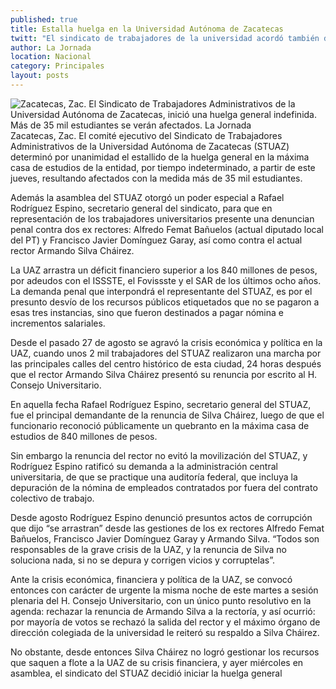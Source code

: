 ```yaml
---
published: true
title: Estalla huelga en la Universidad Autónoma de Zacatecas
twitt: "El sindicato de trabajadores de la universidad acordó también demandar a dos ex rectores por el presunto desvió de recursos que no se pagaron al ISSTE, Fovisste y el SAR en los últimos ocho años y que acumulan una deuda superior a los 840 mdp"
author: La Jornada
location: Nacional
category: Principales
layout: posts
---
```


![Zacatecas, Zac. El Sindicato de Trabajadores Administrativos de la Universidad Autónoma de Zacatecas, inició una huelga general indefinida. Más de 35 mil estudiantes se verán afectados. La Jornada](http://i.imgur.com/Zx3Umxim.jpg)Zacatecas, Zac. El comité ejecutivo del Sindicato de Trabajadores Administrativos de la Universidad Autónoma de Zacatecas (STUAZ) determinó por unanimidad el estallido de la huelga general en la máxima casa de estudios de la entidad, por tiempo indeterminado, a partir de este jueves, resultando afectados con la medida más de 35 mil estudiantes.

Además la asamblea del STUAZ otorgó un poder especial a Rafael Rodríguez Espino, secretario general del sindicato, para que en representación de los trabajadores universitarios presente una denuncian penal contra dos ex rectores: Alfredo Femat Bañuelos (actual diputado local del PT) y Francisco Javier Domínguez Garay, así como contra el actual rector Armando Silva Cháirez.

La UAZ arrastra un déficit financiero superior a los 840 millones de pesos, por adeudos con el ISSSTE, el Fovissste y el SAR de los últimos ocho años. La demanda penal que interpondrá el representante del STUAZ, es por el presunto desvío de los recursos públicos etiquetados que no se pagaron a esas tres instancias, sino que fueron destinados a pagar nómina e incrementos salariales.

Desde el pasado 27 de agosto se agravó la crisis económica y política en la UAZ, cuando unos 2 mil trabajadores del STUAZ realizaron una marcha por las principales calles del centro histórico de esta ciudad, 24 horas después que el rector Armando Silva Cháirez presentó su renuncia por escrito al H. Consejo Universitario.

En aquella fecha Rafael Rodríguez Espino, secretario general del STUAZ, fue el principal demandante de la renuncia de Silva Cháirez, luego de que el funcionario reconoció públicamente un quebranto en la máxima casa de estudios de 840 millones de pesos.

Sin embargo la renuncia del rector no evitó la movilización del STUAZ, y Rodríguez Espino ratificó su demanda a la administración central universitaria, de que se practique una auditoría federal, que incluya la depuración de la nómina de empleados contratados por fuera del contrato colectivo de trabajo.

Desde agosto Rodríguez Espino denunció presuntos actos de corrupción que dijo “se arrastran” desde las gestiones de los ex rectores Alfredo Femat Bañuelos, Francisco Javier Domínguez Garay y Armando Silva. “Todos son responsables de la grave crisis de la UAZ, y la renuncia de Silva no soluciona nada, si no se depura y corrigen vicios y corruptelas”.

Ante la crisis económica, financiera y política de la UAZ, se convocó entonces con carácter de urgente la misma noche de este martes a sesión plenaria del H. Consejo Universitario, con un único punto resolutivo en la agenda: rechazar la renuncia de Armando Silva a la rectoría, y así ocurrió: por mayoría de votos se rechazó la salida del rector y el máximo órgano de dirección colegiada de la universidad le reiteró su respaldo a Silva Cháirez.

No obstante, desde entonces Silva Cháirez no logró gestionar los recursos que saquen a flote a la UAZ de su crisis financiera, y ayer miércoles en asamblea, el sindicato del STUAZ decidió iniciar la huelga general
